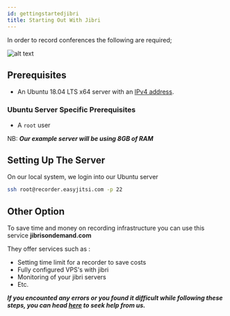 ```yaml
---
id: gettingstartedjibri
title: Starting Out With Jibri
---
```


In order to record conferences the following are required;

![alt text](https://i.giphy.com/media/4TrOp8epqCvKxjqMD3/giphy.webp "Recording is Easy")

## Prerequisites

- An Ubuntu 18.04 LTS x64 server with an [IPv4 address](https://en.wikipedia.org/wiki/IPv4).

### Ubuntu Server Specific Prerequisites

- A `root` user

NB: **_Our example server will be using 8GB of RAM_**

## Setting Up The Server

On our local system, we login into our Ubuntu server

```bash
ssh root@recorder.easyjitsi.com -p 22
```

## Other Option

To save time and money on recording infrastructure you can use this service **jibrisondemand.com**

They offer services such as :

- Setting time limit for a recorder to save costs
- Fully configured VPS's with jibri
- Monitoring of your jibri servers
- Etc.

**_If you encounted any errors or you found it difficult while following these steps, you can head [here](https://docs.easyjitsi.com/docs/help) to seek help from us._**
